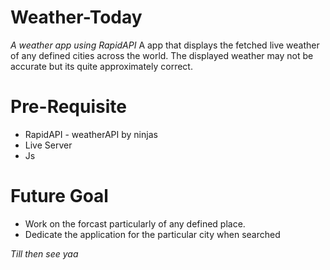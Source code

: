 # Weather-Today

_A weather app using RapidAPI_
A app that displays the fetched live weather of any defined cities across the world. The displayed weather may not be accurate but its quite approximately correct.

# Pre-Requisite
* RapidAPI - weatherAPI by ninjas
* Live Server
* Js

# Future Goal
* Work on the forcast particularly of any defined place.
* Dedicate the application for the particular city when searched

_Till then see yaa_


